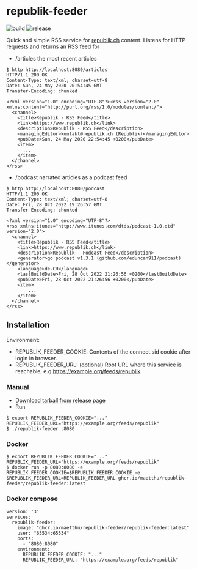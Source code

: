 # republik-feeder

![build](https://github.com/maetthu/republik-feeder/workflows/build/badge.svg) 
![release](https://github.com/maetthu/republik-feeder/workflows/release/badge.svg)

Quick and simple RSS service for [republik.ch](https://www.republik.ch) content. Listens for HTTP requests and returns an RSS feed for

* /articles the most recent articles

```
$ http http://localhost:8080/articles
HTTP/1.1 200 OK
Content-Type: text/xml; charset=utf-8
Date: Sun, 24 May 2020 20:54:45 GMT
Transfer-Encoding: chunked

<?xml version="1.0" encoding="UTF-8"?><rss version="2.0" xmlns:content="http://purl.org/rss/1.0/modules/content/">
  <channel>
    <title>Republik - RSS Feed</title>
    <link>https://www.republik.ch</link>
    <description>Republik - RSS Feed</description>
    <managingEditor>kontakt@republik.ch (Republik)</managingEditor>
    <pubDate>Sun, 24 May 2020 22:54:45 +0200</pubDate>
    <item>
      ...
    </item>
  </channel>
</rss>
```
* /podcast narrated articles as a podcast feed
```
$ http http://localhost:8080/podcast
HTTP/1.1 200 OK
Content-Type: text/xml; charset=utf-8
Date: Fri, 28 Oct 2022 19:26:57 GMT
Transfer-Encoding: chunked

<?xml version="1.0" encoding="UTF-8"?>
<rss xmlns:itunes="http://www.itunes.com/dtds/podcast-1.0.dtd" version="2.0">
  <channel>
    <title>Republik - RSS Feed</title>
    <link>https://www.republik.ch</link>
    <description>Republik - Podcast Feed</description>
    <generator>go podcast v1.3.1 (github.com/eduncan911/podcast)</generator>
    <language>de-CH</language>
    <lastBuildDate>Fri, 28 Oct 2022 21:26:56 +0200</lastBuildDate>
    <pubDate>Fri, 28 Oct 2022 21:26:56 +0200</pubDate>
    <item>
        ...
    </item>
  </channel>
</rss>
```

## Installation

Environment:

* REPUBLIK_FEEDER_COOKIE: Contents of the connect.sid cookie after login in browser.
* REPUBLIK_FEEDER_URL: (optional) Root URL where this service is reachable, e.g https://example.org/feeds/republik  

### Manual

* [Download tarball from release page](https://github.com/maetthu/republik-feeder/releases)
* Run

``` 
$ export REPUBLIK_FEEDER_COOKIE="..." REPUBLIK_FEEDER_URL="https://example.org/feeds/republik"
$ ./republik-feeder :8080
```

### Docker

```
$ export REPUBLIK_FEEDER_COOKIE="..." REPUBLIK_FEEDER_URL="https://example.org/feeds/republik"
$ docker run -p 8080:8080 -e REPUBLIK_FEEDER_COOKIE=$REPUBLIK_FEEDER_COOKIE -e $REPUBLIK_FEEDER_URL=REPUBLIK_FEEDER_URL ghcr.io/maetthu/republik-feeder/republik-feeder:latest
```

### Docker compose

```
version: '3'
services:
  republik-feeder:
    image: "ghcr.io/maetthu/republik-feeder/republik-feeder:latest"
    user: "65534:65534"
    ports:
      - "8080:8080"
    environment:
      REPUBLIK_FEEDER_COOKIE: "..."
      REPUBLIK_FEEDER_URL: "https://example.org/feeds/republik"
```

